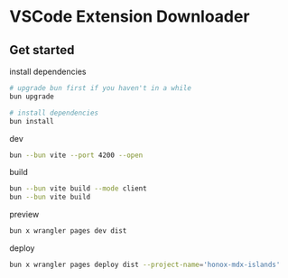 # VSCode Extension Downloader

## Get started

install dependencies

```sh
# upgrade bun first if you haven't in a while
bun upgrade

# install dependencies
bun install
```

dev

```sh
bun --bun vite --port 4200 --open
```

build

```sh
bun --bun vite build --mode client
bun --bun vite build
```

preview

```sh
bun x wrangler pages dev dist
```

deploy

```sh
bun x wrangler pages deploy dist --project-name='honox-mdx-islands'
```
